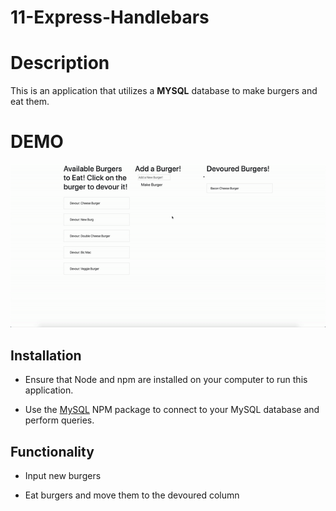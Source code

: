 # 11-Express-Handlebars

# Description 

This is an application that utilizes a **MYSQL** database to make burgers and eat them.


# DEMO 
![Eat Da Burger Demo](assets/demo.gif)

## Installation

* Ensure that Node and npm are installed on your computer to run this application. 

* Use the [MySQL](https://www.npmjs.com/package/mysql) NPM package to connect to your MySQL database and perform queries.


## Functionality 

* Input new burgers

* Eat burgers and move them to the devoured column 
